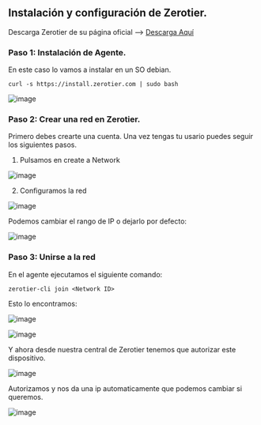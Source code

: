 ## Instalación y configuración de Zerotier.

Descarga Zerotier de su página oficial --> [Descarga Aquí](https://www.zerotier.com/download/)

### **Paso 1: Instalación de Agente.** 

En este caso lo vamos a instalar en un SO debian. 

```
curl -s https://install.zerotier.com | sudo bash
```

![image](https://github.com/Buzziexit/Zurgshield/assets/114906778/f293039b-76b3-4e79-8476-037a63578b06)


### Paso 2: Crear una red en Zerotier. 

Primero debes crearte una cuenta. Una vez tengas tu usario puedes seguir los siguientes pasos.

1. Pulsamos en create a Network

![image](https://github.com/Buzziexit/Zurgshield/assets/114906778/c50cdd80-f267-4d5a-a42d-0f1d48646352)

2. Configuramos la red

![image](https://github.com/Buzziexit/Zurgshield/assets/114906778/e49ad1a0-b272-4758-93b4-d7f15e7ff972)

Podemos cambiar el rango de IP o dejarlo por defecto:

![image](https://github.com/Buzziexit/Zurgshield/assets/114906778/4cf0ef44-22c2-42ae-9d35-ac757b2a670e)

### Paso 3: Unirse a la red

En el agente ejecutamos el siguiente comando:

```
zerotier-cli join <Network ID>
```

Esto lo encontramos:

![image](https://github.com/Buzziexit/Zurgshield/assets/114906778/c3380659-8096-4e5f-b8ac-629b84bd9a2b)


![image](https://github.com/Buzziexit/Zurgshield/assets/114906778/ba0d1ef1-1294-499e-b1fd-31e3fc0fd914)

Y ahora desde nuestra central de Zerotier tenemos que autorizar este dispositivo.

![image](https://github.com/Buzziexit/Zurgshield/assets/114906778/1182f93b-991d-41ac-99f7-de342eebda42)

Autorizamos y nos da una ip automaticamente que podemos cambiar si queremos.

![image](https://github.com/Buzziexit/Zurgshield/assets/114906778/6b3abb98-f6b0-48e3-80ea-cfa47f5082f8)


